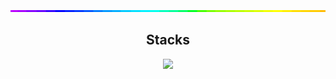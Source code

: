<img style="width:100%;height:3px;" src="./bar.gif" />

<h2 align="center">Stacks </h2>
<p align="center">
  <a href="https://skillicons.dev">
    <img src="https://skillicons.dev/icons?i=html,css,js,ts,fastapi,sqlite,python,tailwindcss,react,expressjs,nodejs,nextjs,vercel,figma,notion" />
  </a>
</p>
